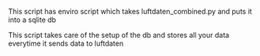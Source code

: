 This script has enviro script which takes luftdaten_combined.py and puts it into a sqlite db

This script takes care of the setup of the db and stores all your data everytime it sends data to luftdaten

